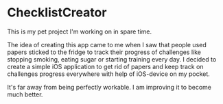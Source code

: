 # ChecklistCreator

This is my pet project I'm working on in spare time.

The idea of creating this app came to me when I saw that people used papers sticked to the fridge to track their progress of challenges like stopping smoking, eating sugar or starting training every day. I decided to create a simple iOS application to get rid of papers and keep track on challenges progress everywhere with help of iOS-device on my pocket.

It's far away from being perfectly workable. I am improving it to become much better. 
